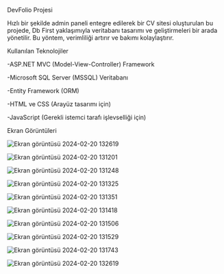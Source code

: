 DevFolio Projesi

Hızlı bir şekilde admin paneli entegre edilerek bir CV sitesi oluşturulan bu projede, Db First yaklaşımıyla veritabanı tasarımı ve geliştirmeleri bir arada yönetilir. Bu yöntem, verimliliği artırır ve bakımı kolaylaştırır.

Kullanılan Teknolojiler

-ASP.NET MVC (Model-View-Controller) Framework

-Microsoft SQL Server (MSSQL) Veritabanı

-Entity Framework (ORM)

-HTML ve CSS (Arayüz tasarımı için)

-JavaScript (Gerekli istemci tarafı işlevselliği için)

Ekran Görüntüleri

![Ekran görüntüsü 2024-02-20 132619](https://github.com/kaanos21/DevFolio/assets/132845815/0e509322-1041-4ee6-aea3-d20f45e0df53)


![Ekran görüntüsü 2024-02-20 131201](https://github.com/kaanos21/DevFolio/assets/132845815/1a3e8bf7-13db-4376-9f00-3770a3d6c1b2)

![Ekran görüntüsü 2024-02-20 131248](https://github.com/kaanos21/DevFolio/assets/132845815/2e3638ec-ae56-4054-bcc8-88c61d2b118f)

![Ekran görüntüsü 2024-02-20 131325](https://github.com/kaanos21/DevFolio/assets/132845815/5c5208e4-2eb2-4b64-91c1-a86a32d46fce)

![Ekran görüntüsü 2024-02-20 131351](https://github.com/kaanos21/DevFolio/assets/132845815/ea26991b-43a8-4ed1-ba51-95c8a5d28902)

![Ekran görüntüsü 2024-02-20 131418](https://github.com/kaanos21/DevFolio/assets/132845815/c008ff2a-2c17-4693-8fb9-65dc66950a86)

![Ekran görüntüsü 2024-02-20 131506](https://github.com/kaanos21/DevFolio/assets/132845815/5f927ad4-c5d9-4326-a8f3-51a0ad682c16)

![Ekran görüntüsü 2024-02-20 131529](https://github.com/kaanos21/DevFolio/assets/132845815/72a17e3f-d8e5-4cb0-8ab6-4e5a38c66e91)

![Ekran görüntüsü 2024-02-20 131743](https://github.com/kaanos21/DevFolio/assets/132845815/3f2e1fa5-4546-4e72-9e61-15c9c13be98f)

![Ekran görüntüsü 2024-02-20 132619](https://github.com/kaanos21/DevFolio/assets/132845815/c4299a58-72f8-489c-ba0f-9279b9354eae)


